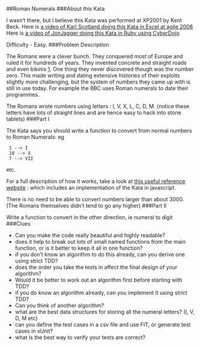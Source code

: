 ##Roman Numerals
###About this Kata

I wasn’t there, but I believe this Kata was performed at XP2001 by Kent Beck. Here is [a video of Karl Scotland doing this Kata in Excel at agile 2008](https://www.infoq.com/presentations/TDD-Managers-Nicolette-Scotland/) Here is [a video of JonJagger doing this Kata in Ruby using CyberDojo](https://vimeo.com/15104374)

Difficulty - Easy.
###Problem Description

The Romans were a clever bunch. They conquered most of Europe and ruled it for hundreds of years. They invented concrete and straight roads and even bikinis [1](https://sights.seindal.dk/italy/sicily/piazza-armerina/villa-romana-del-casale/). One thing they never discovered though was the number zero. This made writing and dating extensive histories of their exploits slightly more challenging, but the system of numbers they came up with is still in use today. For example the BBC uses Roman numerals to date their programmes.

The Romans wrote numbers using letters : I, V, X, L, C, D, M. (notice these letters have lots of straight lines and are hence easy to hack into stone tablets)
###Part I

The Kata says you should write a function to convert from normal numbers to Roman Numerals: eg

     1 --> I
     10 --> X
     7 --> VII

etc.

For a full description of how it works, take a look at [this useful reference website](http://www.novaroma.org/via_romana/numbers.html) : which includes an implementation of the Kata in javascript.

There is no need to be able to convert numbers larger than about 3000. (The Romans themselves didn’t tend to go any higher)
###Part II

Write a function to convert in the other direction, ie numeral to digit
###Clues

* Can you make the code really beautiful and highly readable?
* does it help to break out lots of small named functions from the main function, or is it better to keep it all in one function?
* if you don’t know an algorithm to do this already, can you derive one using strict TDD?
* does the order you take the tests in affect the final design of your algorithm?
* Would it be better to work out an algorithm first before starting with TDD?
* if you do know an algorithm already, can you implement it using strict TDD?
* Can you think of another algorithm?
* what are the best data structures for storing all the numeral letters? (I, V, D, M etc)
* can you define the test cases in a csv file and use FIT, or generate test cases in xUnit?
* what is the best way to verify your tests are correct?

